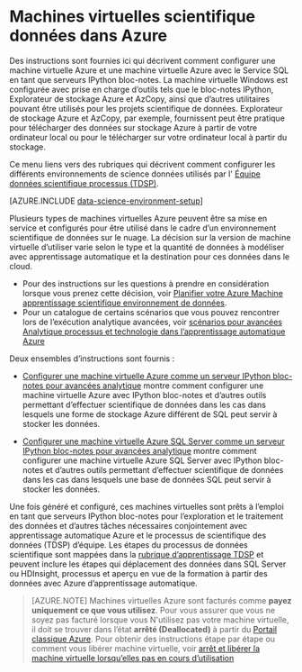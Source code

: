 <properties
    pageTitle="Machines virtuelles scientifique données dans Azure | Microsoft Azure"
    description="Définir l’une Machine virtuelle de données scientifique"
    services="machine-learning"
    documentationCenter=""
    authors="bradsev"
    manager="jhubbard" 
    editor="cgronlun"  />

<tags
    ms.service="machine-learning"
    ms.workload="data-services"
    ms.tgt_pltfrm="na"
    ms.devlang="na"
    ms.topic="article"
    ms.date="09/19/2016"
    ms.author="xibingao;bradsev" />

# <a name="data-science-virtual-machines-in-azure"></a>Machines virtuelles scientifique données dans Azure

Des instructions sont fournies ici qui décrivent comment configurer une machine virtuelle Azure et une machine virtuelle Azure avec le Service SQL en tant que serveurs IPython bloc-notes. La machine virtuelle Windows est configurée avec prise en charge d’outils tels que le bloc-notes IPython, Explorateur de stockage Azure et AzCopy, ainsi que d’autres utilitaires pouvant être utilisés pour les projets scientifique de données. Explorateur de stockage Azure et AzCopy, par exemple, fournissent peut être pratique pour télécharger des données sur stockage Azure à partir de votre ordinateur local ou pour le télécharger sur votre ordinateur local à partir du stockage. 

Ce menu liens vers des rubriques qui décrivent comment configurer les différents environnements de science données utilisés par l' [Équipe données scientifique processus (TDSP)](data-science-process-overview.md).

[AZURE.INCLUDE [data-science-environment-setup](../../includes/cap-setup-environments.md)]

Plusieurs types de machines virtuelles Azure peuvent être sa mise en service et configurés pour être utilisé dans le cadre d’un environnement scientifique de données sur le nuage. La décision sur la version de machine virtuelle d’utiliser varie selon le type et la quantité de données à modéliser avec apprentissage automatique et la destination pour ces données dans le cloud. 

* Pour des instructions sur les questions à prendre en considération lorsque vous prenez cette décision, voir [Planifier votre Azure Machine apprentissage scientifique environnement de données](machine-learning-data-science-plan-your-environment.md). 
* Pour un catalogue de certains scénarios que vous pouvez rencontrer lors de l’exécution analytique avancées, voir [scénarios pour avancées Analytique processus et technologie dans l’apprentissage automatique Azure](machine-learning-data-science-plan-sample-scenarios.md)

Deux ensembles d’instructions sont fournis :

* [Configurer une machine virtuelle Azure comme un serveur IPython bloc-notes pour avancées analytique](machine-learning-data-science-setup-virtual-machine.md) montre comment configurer une machine virtuelle Azure avec IPython bloc-notes et d’autres outils permettant d’effectuer scientifique de données dans les cas dans lesquels une forme de stockage Azure différent de SQL peut servir à stocker les données.

* [Configurer une machine virtuelle Azure SQL Server comme un serveur IPython bloc-notes pour avancées analytique](machine-learning-data-science-setup-sql-server-virtual-machine.md) montre comment configurer une machine virtuelle Azure SQL Server avec IPython bloc-notes et d’autres outils permettant d’effectuer scientifique de données dans les cas dans lesquels une base de données SQL peut servir à stocker les données.

Une fois généré et configuré, ces machines virtuelles sont prêts à l’emploi en tant que serveurs IPython bloc-notes pour l’exploration et le traitement des données et d’autres tâches nécessaires conjointement avec apprentissage automatique Azure et le processus de scientifique des données (TDSP) d’équipe. Les étapes du processus de données scientifique sont mappées dans la [rubrique d’apprentissage TDSP](https://azure.microsoft.com/documentation/learning-paths/cortana-analytics-process/) et peuvent inclure les étapes qui déplacement des données dans SQL Server ou HDInsight, processus et aperçu en vue de la formation à partir des données avec Azure d’apprentissage automatique.


> [AZURE.NOTE] Machines virtuelles Azure sont facturés comme **payez uniquement ce que vous utilisez**. Pour vous assurer que vous ne soyez pas facturé lorsque vous N'utilisez pas votre machine virtuelle, il doit se trouver dans l’état **arrêté (Deallocated)** à partir du [Portail classique Azure](http://manage.windowsazure.com/). Pour obtenir des instructions étape par étape ou comment vous libérer machine virtuelle, voir [arrêt et libérer la machine virtuelle lorsqu’elles pas en cours d’utilisation](machine-learning-data-science-setup-virtual-machine.md#shutdown)
 
